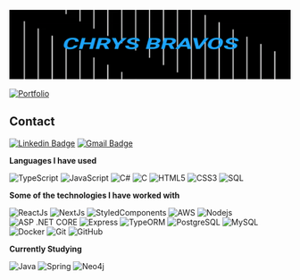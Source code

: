 
![Header](cb-gif.gif)

[![Portfolio](https://img.shields.io/badge/-Portfolio-000000?style=for-the-badge)](https://www.chrys-bravos.vercel.app/)

## Contact

[![Linkedin Badge](https://img.shields.io/badge/-LinkedIn-blue?style=flat-square&logo=Linkedin&logoColor=white&link=https://www.linkedin.com/in/chrystopher-bravos-3252041bb//)](https://www.linkedin.com/in/chrystopher-bravos-3252041bb/)
[![Gmail Badge](https://img.shields.io/badge/-Gmail-c14438?style=flat-square&logo=Gmail&logoColor=white&link=mailto:cnbravos5@gmail.com)](mailto:cnbravos5@gmail.com)

**Languages I have used**

![TypeScript](https://img.shields.io/badge/-TypeScript-000000?style=flat-square&logo=typescript)
![JavaScript](https://img.shields.io/badge/-JavaScript-black?style=flat-square&logo=javascript)
![C#](https://img.shields.io/badge/-C%23-black?style=flat-square&logo=csharp)
![C](https://img.shields.io/badge/-A8B9CC?style=flat-square&logo=c&logoColor=white)
![HTML5](https://img.shields.io/badge/-HTML5-E34F26?style=flat-square&logo=html5&logoColor=white)
![CSS3](https://img.shields.io/badge/-CSS3-1572B6?style=flat-square&logo=css3)
![SQL](https://img.shields.io/badge/-SQL-white?style=flat&logo=MySQL)

**Some of the technologies I have worked with**

![ReactJs](https://img.shields.io/badge/-React-black?style=flat-square&logo=React&logoColor=61DAFB)
![NextJs](https://img.shields.io/badge/-NextJs-white?style=flat-square&logo=nextdotjs&logoColor=000000)
![StyledComponents](https://img.shields.io/badge/-Styled--Components-white?style=flat-square&logo=styled-components&logoColor=DB7093)
![AWS](https://img.shields.io/badge/-AWS-FF9900?style=flat-square&logo=Amazon-AWS&logoColor=232F3E)
![Nodejs](https://img.shields.io/badge/-Nodejs-black?style=flat-square&logo=Node.js)
![ASP .NET CORE](https://img.shields.io/badge/-ASP%20.NET%20CORE-black?style=flat-square&logo=dotnet)
![Express](https://img.shields.io/badge/-Express-000000?style=flat&logo=Express&logoColor=white)
![TypeORM](https://img.shields.io/badge/-TypeORM-000000?style=flat&logo=TypeORM)
![PostgreSQL](https://img.shields.io/badge/-PostgreSQL-white?style=flat&logo=postgresql)
![MySQL](https://img.shields.io/badge/-MySQL-white?style=flat&logo=mysql)
![Docker](https://img.shields.io/badge/-Docker-black?style=flat-square&logo=docker)
![Git](https://img.shields.io/badge/-Git-black?style=flat-square&logo=git)
![GitHub](https://img.shields.io/badge/-GitHub-181717?style=flat-square&logo=github)

**Currently Studying**

![Java](https://img.shields.io/badge/-Java-white?style=flat-square&logo=oracle&logoColor=orange)
![Spring](https://img.shields.io/badge/-Spring%20Boot-black?style=flat-square&logo=springboot)
![Neo4j](https://img.shields.io/badge/-neo4j-black?style=flat-square&logo=neo4j)
